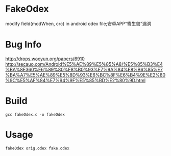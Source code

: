 # FakeOdex
modify field(modWhen, crc) in android odex file;安卓APP“寄生兽”漏洞

# Bug Info
http://drops.wooyun.org/papers/6910
http://secauo.com/Android%E5%AE%89%E5%85%A8/%E5%85%B3%E4%BA%8E360%E6%89%80%E8%B0%93%E7%9A%84%E8%B6%85%E7%BA%A7%E5%AE%89%E5%8D%93%E6%BC%8F%E6%B4%9E%E2%80%9C%E5%AF%84%E7%94%9F%E5%85%BD%E2%80%9D.html

# Build
```gcc fakeOdex.c -o fakeOdex```

# Usage
```fakeOdex orig.odex fake.odex```
